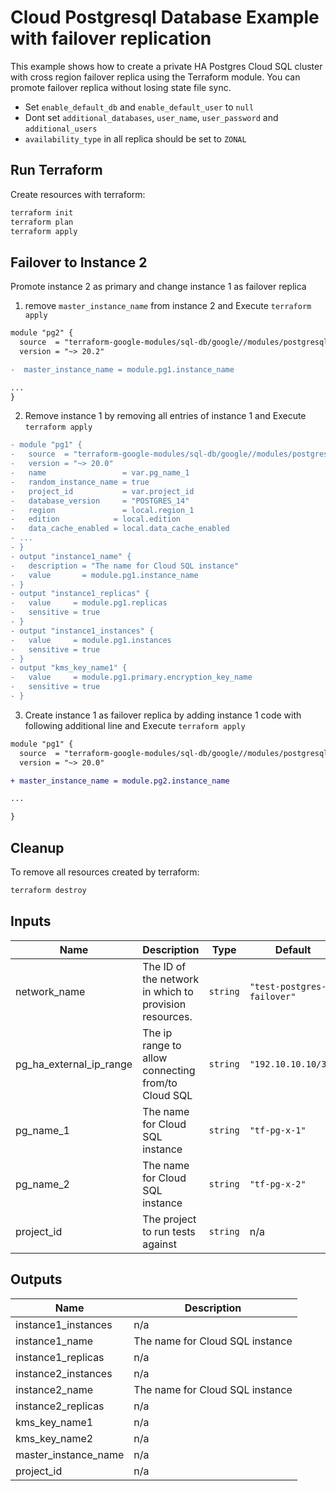 # Cloud Postgresql Database Example with failover replication

This example shows how to create a private HA Postgres Cloud SQL cluster with cross region failover replica using the Terraform module. You can promote failover replica without losing state file sync.

- Set `enable_default_db` and `enable_default_user` to `null`
- Dont set `additional_databases`, `user_name`, `user_password` and `additional_users`
- `availability_type` in all replica should be set to `ZONAL`


## Run Terraform

Create resources with terraform:

```bash
terraform init
terraform plan
terraform apply
```

## Failover to Instance 2

Promote instance 2 as primary and change instance 1 as failover replica

1) remove  `master_instance_name` from instance 2 and Execute `terraform apply`

```diff
module "pg2" {
  source  = "terraform-google-modules/sql-db/google//modules/postgresql"
  version = "~> 20.2"

-  master_instance_name = module.pg1.instance_name

...
}
```

2) Remove instance 1 by removing all entries of instance 1 and Execute `terraform apply`

```diff
- module "pg1" {
-   source  = "terraform-google-modules/sql-db/google//modules/postgresql"
-   version = "~> 20.0"
-   name                 = var.pg_name_1
-   random_instance_name = true
-   project_id           = var.project_id
-   database_version     = "POSTGRES_14"
-   region               = local.region_1
-   edition            = local.edition
-   data_cache_enabled = local.data_cache_enabled
- ...
- }
- output "instance1_name" {
-   description = "The name for Cloud SQL instance"
-   value       = module.pg1.instance_name
- }
- output "instance1_replicas" {
-   value     = module.pg1.replicas
-   sensitive = true
- }
- output "instance1_instances" {
-   value     = module.pg1.instances
-   sensitive = true
- }
- output "kms_key_name1" {
-   value     = module.pg1.primary.encryption_key_name
-   sensitive = true
- }
```

3) Create instance 1 as failover replica by adding instance 1 code with following additional line and Execute `terraform apply`

```diff
module "pg1" {
  source  = "terraform-google-modules/sql-db/google//modules/postgresql"
  version = "~> 20.0"

+ master_instance_name = module.pg2.instance_name

...

}
```


## Cleanup

To remove all resources created by terraform:

```bash
terraform destroy
```

<!-- BEGINNING OF PRE-COMMIT-TERRAFORM DOCS HOOK -->
## Inputs

| Name | Description | Type | Default | Required |
|------|-------------|------|---------|:--------:|
| network\_name | The ID of the network in which to provision resources. | `string` | `"test-postgres-failover"` | no |
| pg\_ha\_external\_ip\_range | The ip range to allow connecting from/to Cloud SQL | `string` | `"192.10.10.10/32"` | no |
| pg\_name\_1 | The name for Cloud SQL instance | `string` | `"tf-pg-x-1"` | no |
| pg\_name\_2 | The name for Cloud SQL instance | `string` | `"tf-pg-x-2"` | no |
| project\_id | The project to run tests against | `string` | n/a | yes |

## Outputs

| Name | Description |
|------|-------------|
| instance1\_instances | n/a |
| instance1\_name | The name for Cloud SQL instance |
| instance1\_replicas | n/a |
| instance2\_instances | n/a |
| instance2\_name | The name for Cloud SQL instance |
| instance2\_replicas | n/a |
| kms\_key\_name1 | n/a |
| kms\_key\_name2 | n/a |
| master\_instance\_name | n/a |
| project\_id | n/a |

<!-- END OF PRE-COMMIT-TERRAFORM DOCS HOOK -->

